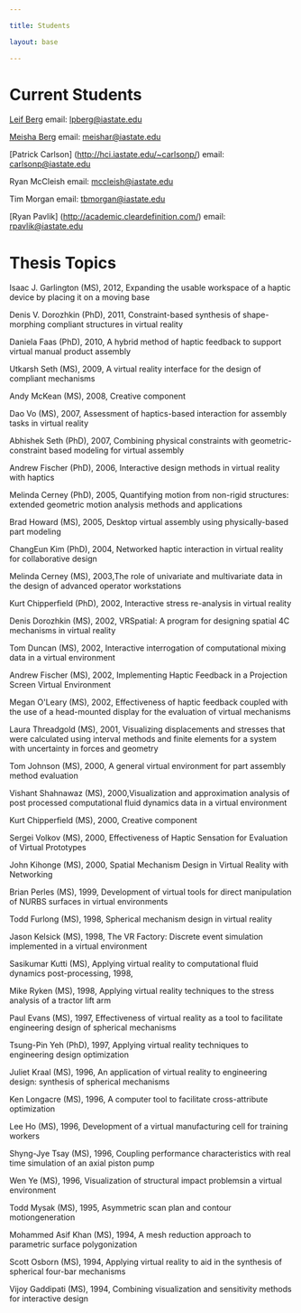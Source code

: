 ```yaml
---

title: Students

layout: base

---
```

# Current Students

[Leif Berg](http://www.lpberg.com) email: lpberg@iastate.edu

[Meisha Berg](http://meishar.weebly.com/) email: meishar@iastate.edu

[Patrick Carlson] (http://hci.iastate.edu/~carlsonp/) email: carlsonp@iastate.edu

Ryan McCleish email: mccleish@iastate.edu

Tim Morgan email: tbmorgan@iastate.edu

[Ryan Pavlik] (http://academic.cleardefinition.com/) email: rpavlik@iastate.edu

# Thesis Topics
  <p>Isaac J. Garlington (MS), 2012, Expanding the usable workspace of a haptic device by placing it on a moving base</p>
  <p>Denis V. Dorozhkin (PhD), 2011, Constraint-based synthesis of shape-morphing compliant structures in virtual reality</p>
  <p>Daniela Faas (PhD), 2010, A hybrid method of haptic feedback to support virtual manual product assembly</p>		    
  <p>Utkarsh Seth (MS), 2009, A virtual reality interface for the design of compliant mechanisms</p>
  <p>Andy McKean (MS), 2008, Creative component</p>
  <p>Dao Vo (MS), 2007, Assessment of haptics-based interaction for assembly tasks in virtual reality</p>
  <p>Abhishek Seth (PhD), 2007, Combining physical constraints with geometric-constraint based modeling for virtual assembly</p>
  <p>Andrew Fischer (PhD), 2006, Interactive design methods in virtual reality with haptics</p>  
  <p>Melinda Cerney (PhD), 2005, Quantifying motion from non-rigid structures: extended geometric motion analysis methods and applications</p>
  <p>Brad Howard (MS), 2005, Desktop virtual assembly using physically-based part modeling</p>	
  <p> ChangEun Kim (PhD), 2004, Networked haptic interaction in virtual reality for collaborative design</p>			
  <p>Melinda Cerney (MS), 2003,The role of univariate and multivariate data in the design of advanced operator workstations</p>	
  <p>Kurt Chipperfield (PhD), 2002, Interactive stress re-analysis in virtual reality</p>
  <p>Denis Dorozhkin (MS), 2002, VRSpatial: A program for designing spatial 4C mechanisms in virtual reality </p>
  <p>Tom Duncan (MS), 2002, Interactive interrogation of computational mixing data in a virtual environment</p>
  <p>Andrew Fischer (MS), 2002, Implementing Haptic Feedback in a Projection Screen Virtual Environment</p>
  <p>Megan O'Leary (MS), 2002, Effectiveness of haptic feedback coupled with the use of a head-mounted display for the evaluation of virtual mechanisms</p>
  <p>Laura Threadgold (MS), 2001, Visualizing displacements and stresses that were calculated using interval methods and finite elements for a system with uncertainty in forces and geometry</p>
  <p>Tom Johnson (MS), 2000, A general virtual environment for part assembly method evaluation</p>
  <p>Vishant Shahnawaz (MS), 2000,Visualization and approximation analysis of post processed computational fluid dynamics data in a virtual environment</p>
  <p>Kurt Chipperfield (MS), 2000, Creative component</p>
  <p>Sergei Volkov (MS), 2000, Effectiveness of Haptic Sensation for Evaluation of Virtual Prototypes</p>
  <p>John Kihonge (MS), 2000, Spatial Mechanism Design in Virtual Reality with Networking </p>
  <p>Brian Perles (MS), 1999, Development of virtual tools for direct manipulation of NURBS surfaces in virtual environments</p>
  <p>Todd Furlong (MS), 1998, Spherical mechanism design in virtual reality</p>
  <p>Jason Kelsick (MS), 1998, The VR Factory: Discrete event simulation implemented in a virtual environment</p>
  <p>Sasikumar Kutti (MS), Applying virtual reality to computational fluid dynamics post-processing, 1998,</p>
  <p>Mike Ryken (MS), 1998, Applying virtual reality techniques to the stress analysis of a tractor lift arm</p>
  <p>Paul Evans (MS), 1997, Effectiveness of virtual reality as a tool to facilitate engineering design of spherical mechanisms</p>
  <p>Tsung-Pin Yeh (PhD), 1997, Applying virtual reality techniques to engineering design optimization</p>
  <p>Juliet Kraal (MS), 1996, An application of virtual reality to engineering design: synthesis of spherical mechanisms</p>
  <p>Ken Longacre (MS), 1996, A computer tool to facilitate cross-attribute optimization</p>
  <p>Lee Ho (MS), 1996, Development of a virtual manufacturing cell for training workers</p>
  <p>Shyng-Jye Tsay (MS), 1996, Coupling performance characteristics with real time simulation of an axial piston pump</p>
  <p>Wen Ye (MS), 1996, Visualization of structural impact problemsin a virtual environment</p>
  <p>Todd Mysak (MS), 1995, Asymmetric scan plan and contour motiongeneration</p>
  <p>Mohammed Asif Khan (MS), 1994, A mesh reduction approach to parametric surface polygonization</p>
  <p>Scott Osborn (MS), 1994, Applying virtual reality to aid in the synthesis of spherical four-bar mechanisms</p>
  <p>Vijoy Gaddipati (MS), 1994, Combining visualization and sensitivity methods for interactive design</p>